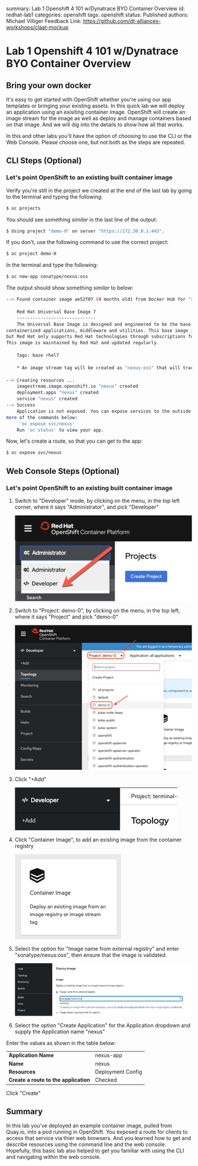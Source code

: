 summary: Lab 1 Openshift 4 101 w/Dynatrace BYO Container Overview
id: redhat-lab1
categories: openshift
tags: openshift
status: Published
authors: Michael Villiger
Feedback Link: https://github.com/dt-alliances-workshops/claat-mockup

# Lab 1 Openshift 4 101 w/Dynatrace BYO Container Overview

## Bring your own docker
It's easy to get started with OpenShift whether you're using our app templates or bringing your existing assets.  In this quick lab we will deploy an application using an exisiting container image.  OpenShift will create an image stream for the image as well as deploy and manage containers based on that image.  And we will dig into the details to show how all that works.

In this and other labs you'll have the option of choosing to use the CLI or the Web Console. Please choose one, but not both as the steps are repeated.

## CLI Steps (Optional)

### Let's point OpenShift to an existing built container image

Verify you're still in the project we created at the end of the last lab by going to the terminal and typing the following:  

```bash
$ oc projects
```

You should see something *similar* in the last line of the output:

```bash
$ Using project "demo-0" on server "https://172.30.0.1:443".
```

If you don't, use the following command to use the correct project:

```bash
$ oc project demo-0
```

In the terminal and type the following:

```bash
$ oc new-app sonatype/nexus:oss
```

The output should show something *similar* to below:

```bash
--> Found container image ae52f07 (4 months old) from Docker Hub for "sonatype/nexus:oss"

    Red Hat Universal Base Image 7
    ------------------------------
    The Universal Base Image is designed and engineered to be the base layer for all of your 
containerized applications, middleware and utilities. This base image is freely redistributable, 
but Red Hat only supports Red Hat technologies through subscriptions for Red Hat products. 
This image is maintained by Red Hat and updated regularly.

    Tags: base rhel7

    * An image stream tag will be created as "nexus:oss" that will track this image

--> Creating resources ...
    imagestream.image.openshift.io "nexus" created
    deployment.apps "nexus" created
    service "nexus" created
--> Success
    Application is not exposed. You can expose services to the outside world by executing one or 
more of the commands below:
     'oc expose svc/nexus'
    Run 'oc status' to view your app.  
```

Now, let's create a route, so that you can get to the app:

```bash
$ oc expose svc/nexus
```

## Web Console Steps (Optional)

### Let's point OpenShift to an existing built container image

1. Switch to "Developer" mode, by clicking on the menu, in the top left corner, where it says "Administrator", and pick "Developer"

    ![image](img/ocp-switch-developer.png)
1. Switch to "Project: demo-0", by clicking on the menu, in the top left, where it says "Project" and pick "demo-0"

    ![image](img/ocp-switch-project-demo-0.png)
1. Click "+Add"

    ![image](img/ocp-addToProjectButton.png)
1. Click "Container Image", to add an existing image from the container registry

    ![image](img/ocp-ContainerImageButton.png)
1. Select the option for "Image name from external registry" and enter "sonatype/nexus:oss", then ensure that the image is validated.

    ![image](img/ocp-nexus-imagename-expand.png)
1. Select the option "Create Application" for the Application dropdown and supply the Application name "nexus"

Enter the values as shown in the table below:
<table>
<tr><td><b>Application Name</b></td><td>nexus-app</td></tr>
<tr><td><b>Name</b></td><td>nexus</td></tr>
<tr><td><b>Resources</b></td><td>Deployment Config</td></tr>
<tr><td><b>Create a route to the application</b></td><td>Checked</td></tr>
</table>

Click "Create"

## Summary
In this lab you've deployed an example container image, pulled from Quay.io, into a pod running in OpenShift.  You exposed a route for clients to access that service via thier web browsers.  And you learned how to get and describe resources using the command line and the web console.  Hopefully, this basic lab also helped to get you familiar with using the CLI and navigating within the web console.

